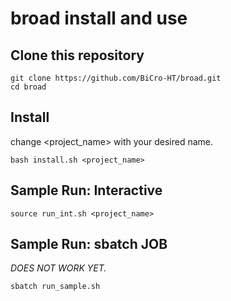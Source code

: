 # broad install and use

## Clone this repository

```shell
git clone https://github.com/BiCro-HT/broad.git
cd broad
```

## Install

change <project_name> with your desired name.

```shell
bash install.sh <project_name>
```

## Sample Run: Interactive

```shell
source run_int.sh <project_name>
```


## Sample Run: sbatch JOB

*DOES NOT WORK YET.*

```shell
sbatch run_sample.sh
```

